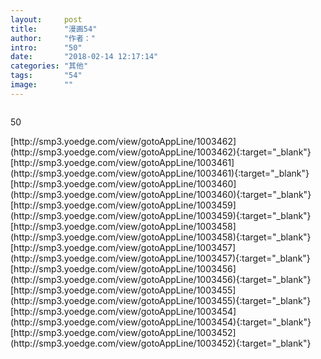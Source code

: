 ```yaml
---
layout:     post
title:      "漫画54"
author:     "作者："
intro:      "50"
date:       "2018-02-14 12:17:14"
categories: "其他"
tags:       "54"
image:      ""
---
```

<div style="text-align: center">
<p><img src=""/></p>
</div>
<p class="post-meta">
<span>50</span>
</p>
[http://smp3.yoedge.com/view/gotoAppLine/1003462](http://smp3.yoedge.com/view/gotoAppLine/1003462){:target="_blank"}
[http://smp3.yoedge.com/view/gotoAppLine/1003461](http://smp3.yoedge.com/view/gotoAppLine/1003461){:target="_blank"}
[http://smp3.yoedge.com/view/gotoAppLine/1003460](http://smp3.yoedge.com/view/gotoAppLine/1003460){:target="_blank"}
[http://smp3.yoedge.com/view/gotoAppLine/1003459](http://smp3.yoedge.com/view/gotoAppLine/1003459){:target="_blank"}
[http://smp3.yoedge.com/view/gotoAppLine/1003458](http://smp3.yoedge.com/view/gotoAppLine/1003458){:target="_blank"}
[http://smp3.yoedge.com/view/gotoAppLine/1003457](http://smp3.yoedge.com/view/gotoAppLine/1003457){:target="_blank"}
[http://smp3.yoedge.com/view/gotoAppLine/1003456](http://smp3.yoedge.com/view/gotoAppLine/1003456){:target="_blank"}
[http://smp3.yoedge.com/view/gotoAppLine/1003455](http://smp3.yoedge.com/view/gotoAppLine/1003455){:target="_blank"}
[http://smp3.yoedge.com/view/gotoAppLine/1003454](http://smp3.yoedge.com/view/gotoAppLine/1003454){:target="_blank"}
[http://smp3.yoedge.com/view/gotoAppLine/1003452](http://smp3.yoedge.com/view/gotoAppLine/1003452){:target="_blank"}


